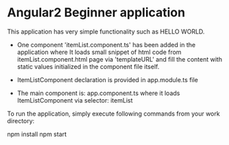 # Angular2 Beginner application

This application has very simple functionality such as HELLO WORLD. 

- One component 'itemList.component.ts' has been added in the application where It loads small snippet of html code from itemList.component.html page via 'templateURL' and fill the content with static values initialized in the component file itself.

- ItemListComponent declaration is provided in app.module.ts file

- The main component is: app.component.ts where it loads ItemListComponent via selector: itemList


To run the application, simply execute following commands from your work directory:

npm install
npm start
